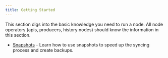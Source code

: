 ```yaml
---
title: Getting Started
---
```


<head>
    <title>Getting Started with Node Operation</title>
</head>

This section digs into the basic knowledge you need to run a node. All node operators (apis, producers, history nodes)
should know the information in this section.

* [Snapshots](./50_snapshots.md) - Learn how to use snapshots to speed up the syncing process and create backups.
